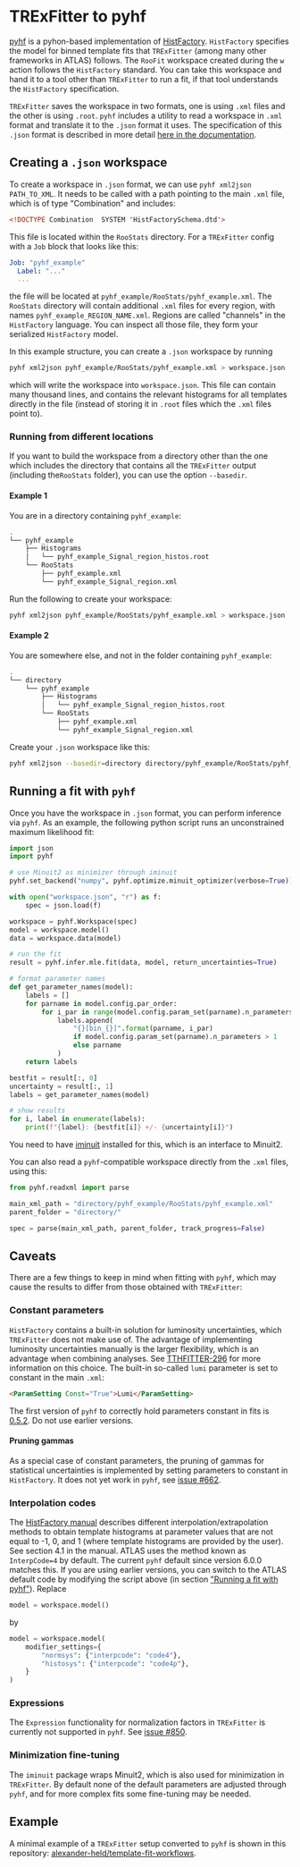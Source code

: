 # TRExFitter to pyhf

[pyhf](https://pyhf.readthedocs.io/) is a pyhon-based implementation of [HistFactory](https://cds.cern.ch/record/1456844/).
`HistFactory` specifies the model for binned template fits that `TRExFitter` (among many other frameworks in ATLAS) follows.
The `RooFit` workspace created during the `w` action follows the `HistFactory` standard.
You can take this workspace and hand it to a tool other than `TRExFitter` to run a fit, if that tool understands the `HistFactory` specification.

`TRExFitter` saves the workspace in two formats, one is using `.xml` files and the other is using `.root`.
`pyhf` includes a utility to read a workspace in `.xml` format and translate it to the `.json` format it uses.
The specification of this `.json` format is described in more detail [here in the documentation](https://pyhf.readthedocs.io/en/latest/likelihood.html).

## Creating a `.json` workspace

To create a workspace in `.json` format, we can use `pyhf xml2json PATH_TO_XML`.
It needs to be called with a path pointing to the main `.xml` file, which is of type "Combination" and includes:

```html
<!DOCTYPE Combination  SYSTEM 'HistFactorySchema.dtd'>
```

This file is located within the `RooStats` directory.
For a `TRExFitter` config with a `Job` block that looks like this:

```yaml
Job: "pyhf_example"
  Label: "..."
  ...
```

the file will be located at `pyhf_example/RooStats/pyhf_example.xml`.
The `RooStats` directory will contain additional `.xml` files for every region, with names `pyhf_example_REGION_NAME.xml`.
Regions are called "channels" in the `HistFactory` language.
You can inspect all those file, they form your serialized `HistFactory` model.

In this example structure, you can create a `.json` workspace by running

```bash
pyhf xml2json pyhf_example/RooStats/pyhf_example.xml > workspace.json
```

which will write the workspace into `workspace.json`.
This file can contain many thousand lines, and contains the relevant histograms for all templates directly in the file (instead of storing it in `.root` files which the `.xml` files point to).

### Running from different locations

If you want to build the workspace from a directory other than the one which includes the directory that contains all the `TRExFitter` output (including the`RooStats` folder), you can use the option `--basedir`.

#### Example 1

You are in a directory containing `pyhf_example`:

```bash
.
└── pyhf_example
    ├── Histograms
    │   └── pyhf_example_Signal_region_histos.root
    └── RooStats
        ├── pyhf_example.xml
        └── pyhf_example_Signal_region.xml
```

Run the following to create your workspace:

```bash
pyhf xml2json pyhf_example/RooStats/pyhf_example.xml > workspace.json
```

#### Example 2

You are somewhere else, and not in the folder containing `pyhf_example`:

```bash
.
└── directory
    └── pyhf_example
        ├── Histograms
        │   └── pyhf_example_Signal_region_histos.root
        └── RooStats
            ├── pyhf_example.xml
            └── pyhf_example_Signal_region.xml
```

Create your `.json` workspace like this:

```bash
pyhf xml2json --basedir=directory directory/pyhf_example/RooStats/pyhf_example.xml > workspace.json
```

## Running a fit with `pyhf`

Once you have the workspace in `.json` format, you can perform inference via `pyhf`.
As an example, the following python script runs an unconstrained maximum likelihood fit:

```python
import json
import pyhf

# use Minuit2 as minimizer through iminuit
pyhf.set_backend("numpy", pyhf.optimize.minuit_optimizer(verbose=True))

with open("workspace.json", "r") as f:
    spec = json.load(f)

workspace = pyhf.Workspace(spec)
model = workspace.model()
data = workspace.data(model)

# run the fit
result = pyhf.infer.mle.fit(data, model, return_uncertainties=True)

# format parameter names
def get_parameter_names(model):
    labels = []
    for parname in model.config.par_order:
        for i_par in range(model.config.param_set(parname).n_parameters):
            labels.append(
                "{}[bin_{}]".format(parname, i_par)
                if model.config.param_set(parname).n_parameters > 1
                else parname
            )
    return labels

bestfit = result[:, 0]
uncertainty = result[:, 1]
labels = get_parameter_names(model)

# show results
for i, label in enumerate(labels):
    print(f"{label}: {bestfit[i]} +/- {uncertainty[i]}")
```

You need to have [iminuit](https://iminuit.readthedocs.io/) installed for this, which is an interface to Minuit2.

You can also read a `pyhf`-compatible workspace directly from the `.xml` files, using this:

```python
from pyhf.readxml import parse

main_xml_path = "directory/pyhf_example/RooStats/pyhf_example.xml"
parent_folder = "directory/"

spec = parse(main_xml_path, parent_folder, track_progress=False)
```

## Caveats

There are a few things to keep in mind when fitting with `pyhf`, which may cause the results to differ from those obtained with `TRExFitter`:

### Constant parameters

`HistFactory` contains a built-in solution for luminosity uncertainties, which `TRExFitter` does not make use of.
The advantage of implementing luminosity uncertainties manually is the larger flexibility, which is an advantage when combining analyses.
See [TTHFITTER-296](https://its.cern.ch/jira/browse/TTHFITTER-296) for more information on this choice.
The built-in so-called `lumi` parameter is set to constant in the main `.xml`:

```html
<ParamSetting Const="True">Lumi</ParamSetting>
```

The first version of `pyhf` to correctly hold parameters constant in fits is [0.5.2](https://github.com/scikit-hep/pyhf/releases/tag/v0.5.2).
Do not use earlier versions.

#### Pruning gammas

As a special case of constant parameters, the pruning of gammas for statistical uncertainties is implemented by setting parameters to constant in `HistFactory`.
It does not yet work in `pyhf`, see [issue #662](https://github.com/scikit-hep/pyhf/issues/662).

### Interpolation codes

The [HistFactory manual](https://cds.cern.ch/record/1456844/) describes different interpolation/extrapolation methods to obtain template histograms at parameter values that are not equal to -1, 0, and 1 (where template histograms are provided by the user).
See section 4.1 in the manual.
ATLAS uses the method known as `InterpCode=4` by default.
The current `pyhf` default since version 6.0.0 matches this.
If you are using earlier versions, you can switch to the ATLAS default code by modifying the script above (in section ["Running a fit with pyhf"](#running-a-fit-with-pyhf)).
Replace
```python
model = workspace.model()
```
by
```python
model = workspace.model(
    modifier_settings={
        "normsys": {"interpcode": "code4"},
        "histosys": {"interpcode": "code4p"},
    }
)
```

### Expressions

The `Expression` functionality for normalization factors in `TRExFitter` is currently not supported in `pyhf`.
See [issue #850](https://github.com/scikit-hep/pyhf/issues/850).

### Minimization fine-tuning

The `iminuit` package wraps Minuit2, which is also used for minimization in `TRExFitter`.
By default none of the default parameters are adjusted through `pyhf`, and for more complex fits some fine-tuning may be needed.

## Example

A minimal example of a `TRExFitter` setup converted to `pyhf` is shown in this repository: [alexander-held/template-fit-workflows](https://github.com/alexander-held/template-fit-workflows).
